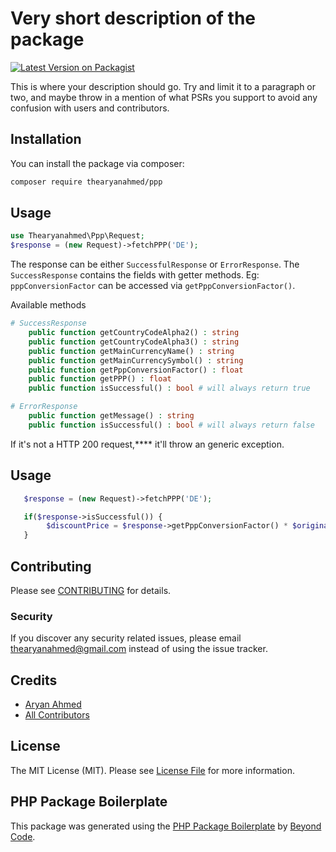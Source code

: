 # Very short description of the package

[![Latest Version on Packagist](https://img.shields.io/packagist/v/thearyanahmed/ppp.svg?style=flat-square)](https://packagist.org/packages/thearyanahmed/ppp)

This is where your description should go. Try and limit it to a paragraph or two, and maybe throw in a mention of what PSRs you support to avoid any confusion with users and contributors.

## Installation

You can install the package via composer:

```bash
composer require thearyanahmed/ppp
```

## Usage

```php
use Thearyanahmed\Ppp\Request;
$response = (new Request)->fetchPPP('DE');
```
The response can be either `SuccessfulResponse` or `ErrorResponse`. The `SuccessResponse` contains the fields with getter methods. Eg: `pppConversionFactor` can be accessed via `getPppConversionFactor()`. 

Available methods
```php
# SuccessResponse
    public function getCountryCodeAlpha2() : string
    public function getCountryCodeAlpha3() : string
    public function getMainCurrencyName() : string
    public function getMainCurrencySymbol() : string
    public function getPppConversionFactor() : float
    public function getPPP() : float
    public function isSuccessful() : bool # will always return true

# ErrorResponse
    public function getMessage() : string
    public function isSuccessful() : bool # will always return false
```

If it's not a HTTP 200 request,**** it'll throw an generic exception.

## Usage
```php
   $response = (new Request)->fetchPPP('DE');

   if($response->isSuccessful()) {
        $discountPrice = $response->getPppConversionFactor() * $originalPrice;
   }

```

## Contributing

Please see [CONTRIBUTING](CONTRIBUTING.md) for details.

### Security

If you discover any security related issues, please email thearyanahmed@gmail.com instead of using the issue tracker.

## Credits

-   [Aryan Ahmed](https://github.com/thearyanahmed)
-   [All Contributors](../../contributors)

## License

The MIT License (MIT). Please see [License File](LICENSE.md) for more information.

## PHP Package Boilerplate

This package was generated using the [PHP Package Boilerplate](https://laravelpackageboilerplate.com) by [Beyond Code](http://beyondco.de/).
